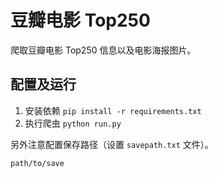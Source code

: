 # 豆瓣电影 Top250

爬取豆瓣电影 Top250 信息以及电影海报图片。

## 配置及运行

1. 安装依赖
`pip install -r requirements.txt`
2. 执行爬虫
`python run.py`

另外注意配置保存路径（设置 `savepath.txt` 文件）。

```text
path/to/save
```
